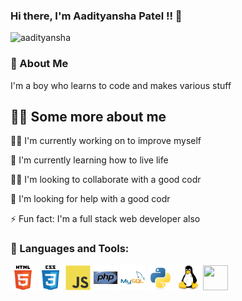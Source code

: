 
### Hi there, I'm Aadityansha Patel !! 👋
<p align="left"> <img src="https://komarev.com/ghpvc/?username=aadityansha&label=Profile%20views&color=0e75b6&style=flat" alt="aadityansha" /> </p>

### 🚀 About Me
I'm a boy who learns to code and makes various stuff
## 🏋️‍♀️ Some more about me

👩‍💻 I'm currently working on to improve myself

🧠 I'm currently learning how to live life

👯‍♀️ I'm looking to collaborate with a good codr

🤔 I'm looking for help with a good codr

⚡️ Fun fact: I'm a full stack web developer also
<br>
<h3 align="left">🔨 Languages and Tools:</h3>
<p>
<img src="https://raw.githubusercontent.com/devicons/devicon/master/icons/html5/html5-original-wordmark.svg" height="40" width="40" />
<img src="https://raw.githubusercontent.com/devicons/devicon/master/icons/css3/css3-original-wordmark.svg" height="40" width="40" />
<img src="https://raw.githubusercontent.com/devicons/devicon/master/icons/javascript/javascript-original.svg" height="40" width="40" />
<img src="https://raw.githubusercontent.com/devicons/devicon/master/icons/php/php-original.svg" height="40" width="40" />
<img src="https://raw.githubusercontent.com/devicons/devicon/master/icons/mysql/mysql-original-wordmark.svg" height="40" width="40" />
<img src="https://raw.githubusercontent.com/devicons/devicon/master/icons/python/python-original.svg" height="40" width="40" />
<img src="https://raw.githubusercontent.com/devicons/devicon/master/icons/linux/linux-original.svg" height="40" width="40" />
<img src="https://www.vectorlogo.zone/logos/git-scm/git-scm-icon.svg" height="40" width="40" />
</p>
